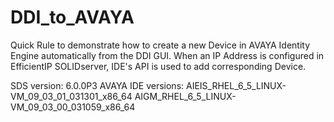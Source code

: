 # DDI_to_AVAYA

Quick Rule to demonstrate how to create a new Device in AVAYA Identity Engine automatically from the DDI GUI.
When an IP Address is configured in EfficientIP SOLIDserver, IDE's API is used to add corresponding Device.

SDS version: 6.0.0P3
AVAYA IDE versions:
  AIEIS_RHEL_6_5_LINUX-VM_09_03_01_031301_x86_64
  AIGM_RHEL_6_5_LINUX-VM_09_03_00_031059_x86_64
  
  
